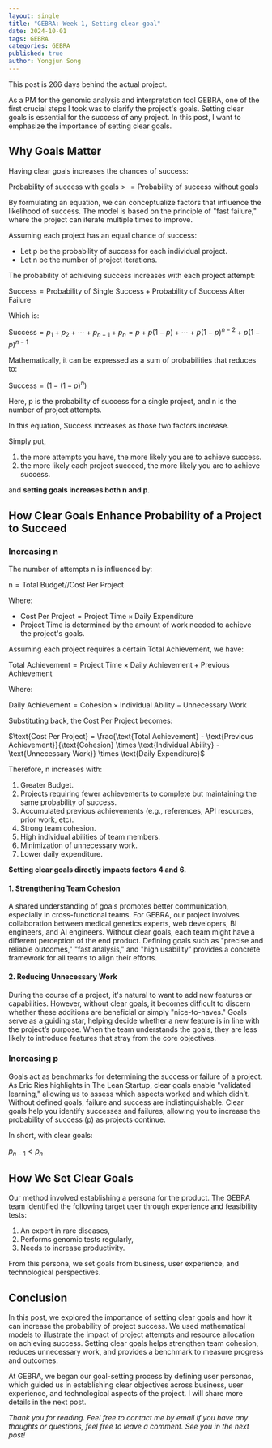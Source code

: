 ```yaml
---
layout: single
title: "GEBRA: Week 1, Setting clear goal"
date: 2024-10-01
tags: GEBRA
categories: GEBRA
published: true
author: Yongjun Song
---
```


This post is 266 days behind the actual project.

As a PM for the genomic analysis and interpretation tool GEBRA, one of the first crucial steps I took was to clarify the project's goals. Setting clear goals is essential for the success of any project. In this post, I want to emphasize the importance of setting clear goals.

## Why Goals Matter 

Having clear goals increases the chances of success:

$\text{Probability of success with goals} >= \text{Probability of success without goals}$

By formulating an equation, we can conceptualize factors that influence the likelihood of success. The model is based on the principle of "fast failure," where the project can iterate multiple times to improve. 

Assuming each project has an equal chance of success:
- Let $\text{p}$ be the probability of success for each individual project.
- Let $\text{n}$ be the number of project iterations.

The probability of achieving success increases with each project attempt:

$\text{Success} = \text{Probability of Single Success} + \text{Probability of Success After Failure}$

Which is:

$\text{Success} = {p_1} + {p_2} + \cdots + {p_{n-1}} + {p_n} = p + p(1-p) + \cdots + p(1-p)^{n-2} + p(1-p)^{n-1}$

Mathematically, it can be expressed as a sum of probabilities that reduces to:

$\text{Success} = (1 - (1-p)^n)$

Here, $\text{p}$ is the probability of success for a single project, and $\text{n}$ is the number of project attempts.

In this equation, $\text{Success}$ increases as those two factors increase.

Simply put, 
1. the more attempts you have, the more likely you are to achieve success.
2. the more likely each project succeed, the more likely you are to achieve success.

and **setting goals increases both $\text{n}$ and $\text{p}$**.

## How Clear Goals Enhance Probability of a Project to Succeed

### Increasing $\text{n}$

The number of attempts $\text{n}$ is influenced by:

$\text{n} = {\text{Total Budget}}//{\text{Cost Per Project}}$

Where:

- $\text{Cost Per Project} = \text{Project Time} \times \text{Daily Expenditure}$
- $\text{Project Time}$ is determined by the amount of work needed to achieve the project's goals.

Assuming each project requires a certain $\text{Total Achievement}$, we have:

$\text{Total Achievement} = \text{Project Time} \times \text{Daily Achievement} + \text{Previous Achievement}$

Where:

$\text{Daily Achievement} = \text{Cohesion} \times \text{Individual Ability} - \text{Unnecessary Work}$

Substituting back, the $\text{Cost Per Project}$ becomes:

$\text{Cost Per Project} = \frac{\text{Total Achievement} - \text{Previous Achievement}}{\text{Cohesion} \times \text{Individual Ability} - \text{Unnecessary Work}} \times \text{Daily Expenditure}$

Therefore, $\text{n}$ increases with:

1. Greater Budget.
2. Projects requiring fewer achievements to complete but maintaining the same probability of success.
3. Accumulated previous achievements (e.g., references, API resources, prior work, etc).
4. Strong team cohesion.
5. High individual abilities of team members.
6. Minimization of unnecessary work.
7. Lower daily expenditure.

**Setting clear goals directly impacts factors 4 and 6.**

#### 1. Strengthening Team Cohesion

A shared understanding of goals promotes better communication, especially in cross-functional teams. For GEBRA, our project involves collaboration between medical genetics experts, web developers, BI engineers, and AI engineers. Without clear goals, each team might have a different perception of the end product. Defining goals such as "precise and reliable outcomes," "fast analysis," and "high usability" provides a concrete framework for all teams to align their efforts.

#### 2. Reducing Unnecessary Work

During the course of a project, it's natural to want to add new features or capabilities. However, without clear goals, it becomes difficult to discern whether these additions are beneficial or simply "nice-to-haves." Goals serve as a guiding star, helping decide whether a new feature is in line with the project’s purpose. When the team understands the goals, they are less likely to introduce features that stray from the core objectives.

### Increasing $\text{p}$


Goals act as benchmarks for determining the success or failure of a project. As Eric Ries highlights in The Lean Startup, clear goals enable "validated learning," allowing us to assess which aspects worked and which didn’t. Without defined goals, failure and success are indistinguishable. Clear goals help you identify successes and failures, allowing you to increase the probability of success ($\text{p}$) as projects continue.

In short, with clear goals:

${p_{n-1}} < p_{n}$


## How We Set Clear Goals

Our method involved establishing a persona for the product. The GEBRA team identified the following target user through experience and feasibility tests:

1. An expert in rare diseases,
2. Performs genomic tests regularly,
3. Needs to increase productivity.

From this persona, we set goals from business, user experience, and technological perspectives.


## Conclusion

In this post, we explored the importance of setting clear goals and how it can increase the probability of project success. We used mathematical models to illustrate the impact of project attempts and resource allocation on achieving success. Setting clear goals helps strengthen team cohesion, reduces unnecessary work, and provides a benchmark to measure progress and outcomes.

At GEBRA, we began our goal-setting process by defining user personas, which guided us in establishing clear objectives across business, user experience, and technological aspects of the project. I will share more details in the next post.

*Thank you for reading. Feel free to contact me by email if you have any thoughts or questions, feel free to leave a comment. See you in the next post!*  
